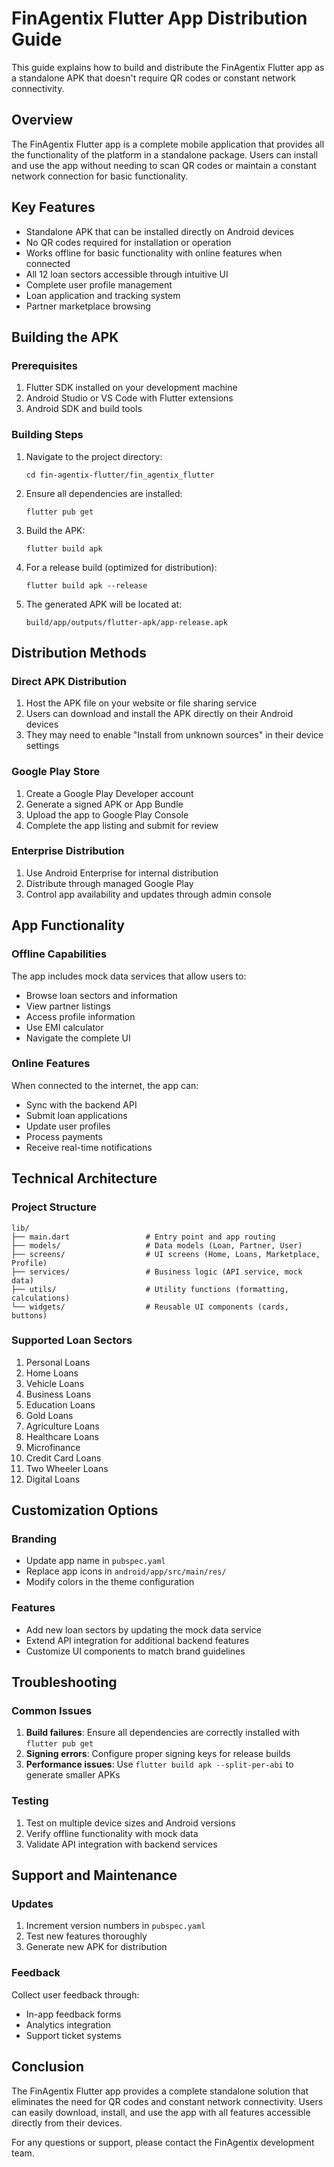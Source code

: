 # FinAgentix Flutter App Distribution Guide

This guide explains how to build and distribute the FinAgentix Flutter app as a standalone APK that doesn't require QR codes or constant network connectivity.

## Overview

The FinAgentix Flutter app is a complete mobile application that provides all the functionality of the platform in a standalone package. Users can install and use the app without needing to scan QR codes or maintain a constant network connection for basic functionality.

## Key Features

- Standalone APK that can be installed directly on Android devices
- No QR codes required for installation or operation
- Works offline for basic functionality with online features when connected
- All 12 loan sectors accessible through intuitive UI
- Complete user profile management
- Loan application and tracking system
- Partner marketplace browsing

## Building the APK

### Prerequisites

1. Flutter SDK installed on your development machine
2. Android Studio or VS Code with Flutter extensions
3. Android SDK and build tools

### Building Steps

1. Navigate to the project directory:
   ```
   cd fin-agentix-flutter/fin_agentix_flutter
   ```

2. Ensure all dependencies are installed:
   ```
   flutter pub get
   ```

3. Build the APK:
   ```
   flutter build apk
   ```

4. For a release build (optimized for distribution):
   ```
   flutter build apk --release
   ```

5. The generated APK will be located at:
   ```
   build/app/outputs/flutter-apk/app-release.apk
   ```

## Distribution Methods

### Direct APK Distribution

1. Host the APK file on your website or file sharing service
2. Users can download and install the APK directly on their Android devices
3. They may need to enable "Install from unknown sources" in their device settings

### Google Play Store

1. Create a Google Play Developer account
2. Generate a signed APK or App Bundle
3. Upload the app to Google Play Console
4. Complete the app listing and submit for review

### Enterprise Distribution

1. Use Android Enterprise for internal distribution
2. Distribute through managed Google Play
3. Control app availability and updates through admin console

## App Functionality

### Offline Capabilities

The app includes mock data services that allow users to:
- Browse loan sectors and information
- View partner listings
- Access profile information
- Use EMI calculator
- Navigate the complete UI

### Online Features

When connected to the internet, the app can:
- Sync with the backend API
- Submit loan applications
- Update user profiles
- Process payments
- Receive real-time notifications

## Technical Architecture

### Project Structure

```
lib/
├── main.dart                 # Entry point and app routing
├── models/                   # Data models (Loan, Partner, User)
├── screens/                  # UI screens (Home, Loans, Marketplace, Profile)
├── services/                 # Business logic (API service, mock data)
├── utils/                    # Utility functions (formatting, calculations)
└── widgets/                  # Reusable UI components (cards, buttons)
```

### Supported Loan Sectors

1. Personal Loans
2. Home Loans
3. Vehicle Loans
4. Business Loans
5. Education Loans
6. Gold Loans
7. Agriculture Loans
8. Healthcare Loans
9. Microfinance
10. Credit Card Loans
11. Two Wheeler Loans
12. Digital Loans

## Customization Options

### Branding

- Update app name in `pubspec.yaml`
- Replace app icons in `android/app/src/main/res/`
- Modify colors in the theme configuration

### Features

- Add new loan sectors by updating the mock data service
- Extend API integration for additional backend features
- Customize UI components to match brand guidelines

## Troubleshooting

### Common Issues

1. **Build failures**: Ensure all dependencies are correctly installed with `flutter pub get`
2. **Signing errors**: Configure proper signing keys for release builds
3. **Performance issues**: Use `flutter build apk --split-per-abi` to generate smaller APKs

### Testing

1. Test on multiple device sizes and Android versions
2. Verify offline functionality with mock data
3. Validate API integration with backend services

## Support and Maintenance

### Updates

1. Increment version numbers in `pubspec.yaml`
2. Test new features thoroughly
3. Generate new APK for distribution

### Feedback

Collect user feedback through:
- In-app feedback forms
- Analytics integration
- Support ticket systems

## Conclusion

The FinAgentix Flutter app provides a complete standalone solution that eliminates the need for QR codes and constant network connectivity. Users can easily download, install, and use the app with all features accessible directly from their devices.

For any questions or support, please contact the FinAgentix development team.
